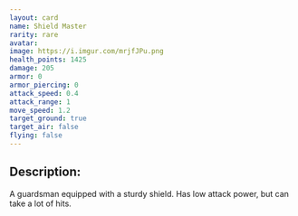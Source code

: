 ```yaml
---
layout: card
name: Shield Master
rarity: rare
avatar: 
image: https://i.imgur.com/mrjfJPu.png
health_points: 1425
damage: 205
armor: 0
armor_piercing: 0
attack_speed: 0.4
attack_range: 1
move_speed: 1.2
target_ground: true
target_air: false
flying: false
---
```


## Description:

A guardsman equipped with a sturdy shield. Has low attack power, but can take a lot of hits.